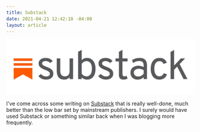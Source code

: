 ```yaml
---
title: Substack
date: 2021-04-21 12:42:18 -04:00
layout: article
---
```


![](/assets/img/uploads/substack.jpg)

I've come across some writing on [Substack](https://substack.com/) that is really well-done, much better than the low bar set by mainstream publishers.  I surely would have used Substack or something similar back when I was blogging more frequently.